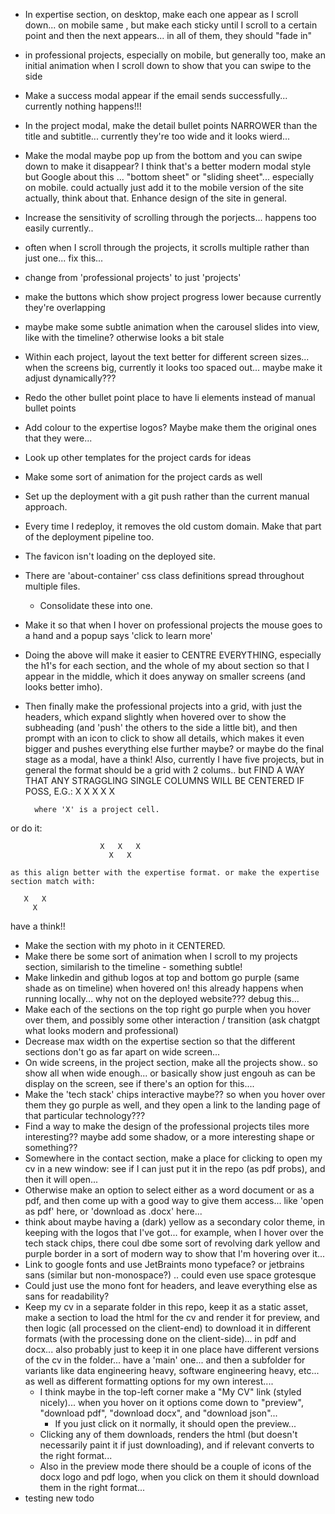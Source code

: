 - In expertise section, on desktop, make each one appear as I scroll down... on mobile same , but make each sticky until I scroll to a certain point and then the next appears... in all of them, they should "fade in"
- in professional projects, especially on mobile, but generally too, make an initial animation when I scroll down to show that you can swipe to the side
- Make a success modal appear if the email sends successfully... currently nothing happens!!!
- In the project modal, make the detail bullet points NARROWER than the title and subtitle... currently they're too wide and it looks wierd...
- Make the modal maybe pop up from the bottom and you can swipe down to make it disappear? I think that's a better modern modal style but Google about this ... "bottom sheet" or "sliding sheet"... especially on mobile. could actually just add it to the mobile version of the site actually, think about that. Enhance design of the site in general.
- Increase the sensitivity of scrolling through the porjects... happens too easily currently..
- often when I scroll through the projects, it scrolls multiple rather than just one... fix this...
- change from 'professional projects' to just 'projects'
- make the buttons which show project progress lower because currently they're overlapping
- maybe make some subtle animation when the carousel slides into view, like with the timeline? otherwise looks a bit stale
- Within each project, layout the text better for different screen sizes... when the screens big, currently it looks too spaced out... maybe make it adjust dynamically???
- Redo the other bullet point place to have li elements instead of manual bullet points
- Add colour to the expertise logos? Maybe make them the original ones that they were...
- Look up other templates for the project cards for ideas 
- Make some sort of animation for the project cards as well
- Set up the deployment with a git push rather than the current manual approach.
- Every time I redeploy, it removes the old custom domain. Make that part of the deployment pipeline too.
- The favicon isn't loading on the deployed site.
- There are 'about-container' css class definitions spread throughout multiple files.
  - Consolidate these into one.
- Make it so that when I hover on professional projects the mouse goes to a hand and a popup says 'click to learn more' 
- Doing the above will make it easier to CENTRE EVERYTHING, especially the h1's for each section,
  and the whole of my about section so that I appear in the middle, which it does anyway on smaller
  screens (and looks better imho).
- Then finally make the professional projects into a grid, with just the headers, which expand slightly
  when hovered over to show the subheading (and 'push' the others to the side a little bit), and then prompt
  with an icon to click to show all details, which makes it even bigger and pushes everything else further
  maybe? or maybe do the final stage as a modal, have a think! Also, currently I have five projects,
  but in general the format should be a grid with 2 colums.. but FIND A WAY THAT ANY STRAGGLING SINGLE
  COLUMNS WILL BE CENTERED IF POSS, E.G.:
                        X   X
                        X   X
                          X

        where 'X' is a project cell.

or do it:
  
                        X   X   X
                          X   X

    as this align better with the expertise format. or make the expertise section match with:

       X   X
         X

   have a think!!

- Make the section with my photo in it CENTERED.
- Make there be some sort of animation when I scroll to my projects section,
  similarish to the timeline - something subtle!
- Make linkedin and github logos at top and bottom go purple (same shade as on timeline) when hovered on! this already happens when running locally... why not
  on the deployed website??? debug this...
- Make each of the sections on the top right go purple when you hover over them, and possibly some other interaction / transition (ask chatgpt what looks modern and professional)
- Decrease max width on the expertise section so that the different sections don't go as far apart on wide screen...
- On wide screens, in the project section, make all the projects show.. so show all when wide enough... or basically show just engouh as can be display on the screen,
  see if there's an option for this....
- Make the 'tech stack' chips interactive maybe?? so when you hover over them they go purple as well, and they open a link to the landing page of that particular technology???
- Find a way to make the design of the professional projects tiles more interesting?? maybe add some shadow, or a more interesting shape or something??
- Somewhere in the contact section, make a place for clicking to open my cv in a new window: see if I can just put it in the repo (as pdf probs), and then it will open...
- Otherwise make an option to select either as a word document or as a pdf, and then come up with a good way to give them access... like 'open as pdf' here, or 'download as .docx' here...
- think about maybe having a (dark) yellow as a secondary color theme, in keeping with the logos that I've got... for example, when I hover over the tech stack chips, there coul dbe some sort
  of revolving dark yellow and purple border in a sort of modern way to show that I'm hovering over it... 
- Link to google fonts and use JetBraints mono typeface? or jetbrains sans (similar but non-monospace?) .. could even use space grotesque
- Could just use the mono font for headers, and leave everything else as sans for readability?
- Keep my cv in a separate folder in this repo, keep it as a static asset, make a section to load the html for the cv and render it for preview, and then logic
  (all processed on the client-end) to download it in different formats (with the processing done on the client-side)... in pdf and docx... also probably just to keep it
  in one place have different versions of the cv in the folder... have a 'main' one... and then a subfolder for variants like data engineering heavy, software engineering heavy, etc...
  as well as different formatting options for my own interest....
    - I think maybe in the top-left corner make a "My CV" link (styled nicely)... when you hover on it options come down to "preview", "download pdf", "download docx", and "download json"...
      - If you just click on it normally, it should open the preview...
    - Clicking any of them downloads, renders the html (but doesn't necessarily paint it if just downloading), and if relevant converts to the right format...
    - Also in the preview mode there should be a couple of icons of the docx logo and pdf logo, when you click on them it should download them in the right format...
- testing new todo